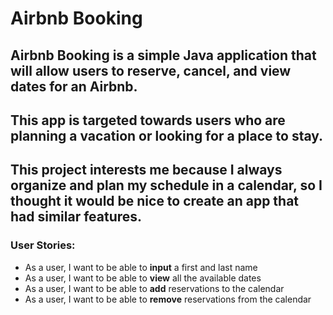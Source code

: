 # Airbnb Booking

## Airbnb Booking is a simple Java application that will allow users to reserve, cancel, and view dates for an Airbnb.

## This app is targeted towards users who are planning a vacation or looking for a place to stay.

## This project interests me because I always organize and plan my schedule in a calendar, so I thought it would be nice to create an app that had similar features.



### **User Stories:**
- As a user, I want to be able to **input** a first and last name
- As a user, I want to be able to **view** all the available dates
- As a user, I want to be able to **add** reservations to the calendar
- As a user, I want to be able to **remove** reservations from the calendar


